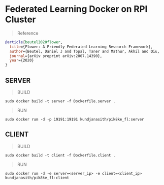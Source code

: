 # Federated Learning Docker on RPI Cluster


> Reference
```bibtex
@article{beutel2020flower,
  title={Flower: A Friendly Federated Learning Research Framework},
  author={Beutel, Daniel J and Topal, Taner and Mathur, Akhil and Qiu, Xinchi and Parcollet, Titouan and Lane, Nicholas D},
  journal={arXiv preprint arXiv:2007.14390},
  year={2020}
}
```

## SERVER

> BUILD
```
sudo docker build -t server -f Dockerfile.server .
```
> RUN
```
sudo docker run -d -p 19191:19191 kundjanasith/pik8ke_fl:server
```

## CLIENT

> BUILD
```
sudo docker build -t client -f Dockerfile.client .
```
> RUN
```
sudo docker run -d -e server=<server_ip> -e client=<client_ip> kundjanasith/pik8ke_fl:client
```
